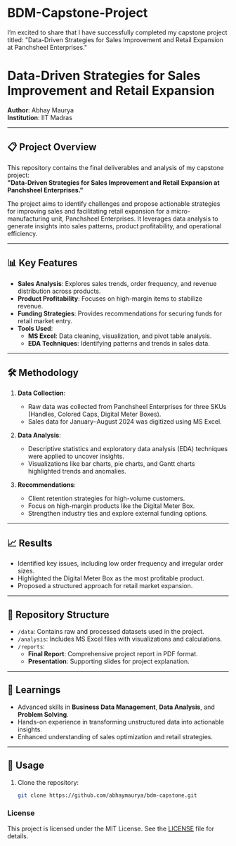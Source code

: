 # BDM-Capstone-Project
I’m excited to share that I have successfully completed my capstone project titled: "Data-Driven Strategies for Sales Improvement and Retail Expansion at Panchsheel Enterprises."
# Data-Driven Strategies for Sales Improvement and Retail Expansion  
**Author**: Abhay Maurya  
**Institution**: IIT Madras  

---

## 📋 Project Overview  
This repository contains the final deliverables and analysis of my capstone project:  
**"Data-Driven Strategies for Sales Improvement and Retail Expansion at Panchsheel Enterprises."**  

The project aims to identify challenges and propose actionable strategies for improving sales and facilitating retail expansion for a micro-manufacturing unit, Panchsheel Enterprises. It leverages data analysis to generate insights into sales patterns, product profitability, and operational efficiency.  

---

## 📊 Key Features  
- **Sales Analysis**: Explores sales trends, order frequency, and revenue distribution across products.  
- **Product Profitability**: Focuses on high-margin items to stabilize revenue.  
- **Funding Strategies**: Provides recommendations for securing funds for retail market entry.  
- **Tools Used**: 
  - **MS Excel**: Data cleaning, visualization, and pivot table analysis.  
  - **EDA Techniques**: Identifying patterns and trends in sales data.  

---

## 🛠️ Methodology  
1. **Data Collection**:  
   - Raw data was collected from Panchsheel Enterprises for three SKUs (Handles, Colored Caps, Digital Meter Boxes).  
   - Sales data for January–August 2024 was digitized using MS Excel.  

2. **Data Analysis**:  
   - Descriptive statistics and exploratory data analysis (EDA) techniques were applied to uncover insights.  
   - Visualizations like bar charts, pie charts, and Gantt charts highlighted trends and anomalies.  

3. **Recommendations**:  
   - Client retention strategies for high-volume customers.  
   - Focus on high-margin products like the Digital Meter Box.  
   - Strengthen industry ties and explore external funding options.  

---

## 📈 Results  
- Identified key issues, including low order frequency and irregular order sizes.  
- Highlighted the Digital Meter Box as the most profitable product.  
- Proposed a structured approach for retail market expansion.  

---

## 📂 Repository Structure  
- `/data`: Contains raw and processed datasets used in the project.  
- `/analysis`: Includes MS Excel files with visualizations and calculations.  
- `/reports`:  
  - **Final Report**: Comprehensive project report in PDF format.  
  - **Presentation**: Supporting slides for project explanation.  

---

## 🚀 Learnings  
- Advanced skills in **Business Data Management**, **Data Analysis**, and **Problem Solving**.  
- Hands-on experience in transforming unstructured data into actionable insights.  
- Enhanced understanding of sales optimization and retail strategies.  

---

## 📌 Usage  
1. Clone the repository:  
   ```bash
   git clone https://github.com/abhaymaurya/bdm-capstone.git

### **License**  
This project is licensed under the MIT License.  See the [LICENSE](LICENSE) file for details.
